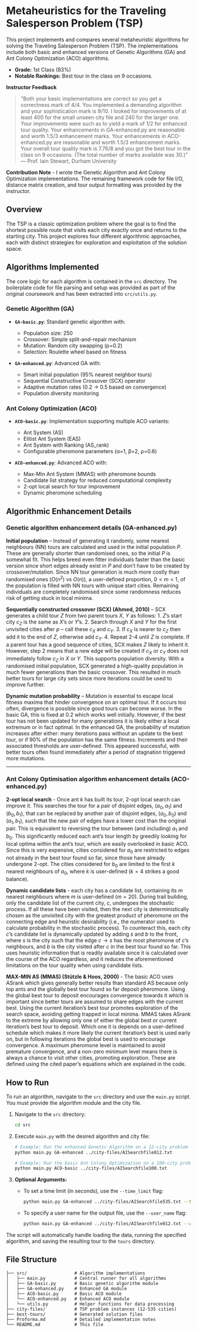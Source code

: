 # Metaheuristics for the Traveling Salesperson Problem (TSP)

This project implements and compares several metaheuristic algorithms for solving the Traveling Salesperson Problem (TSP). The implementations include both basic and enhanced versions of Genetic Algorithms (GA) and Ant Colony Optimization (ACO) algorithms.

- **Grade:** 1st Class (83%)
- **Notable Rankings:** Best tour in the class on 9 occasions.

**Instructor Feedback**
> "Both your basic implementations are correct so you get a correctness mark of 4/4. You implemented a demanding algorithm and your sophistication mark is 9/10. I looked for improvements of at least 400 for the small unseen city file and 240 for the larger one. Your improvements were such as to yield a mark of 1/2 for enhanced tour quality. Your enhancements in GA-enhanced.py are reasonable and worth 1.5/3 enhancement marks. Your enhancements in ACO-enhanced.py are reasonable and worth 1.5/3 enhancement marks. Your overall tour quality mark is 7.76/8 and you got the best tour in the class on 9 occasions. (The total number of marks available was 30.)"
— Prof. Iain Stewart, Durham University

**Contribution Note** - I wrote the Genetic Algorithm and Ant Colony Optimization implementations. The remaining framework code for file I/O, distance matrix creation, and tour output formatting was provided by the instructor.

## Overview

The TSP is a classic optimization problem where the goal is to find the shortest possible route that visits each city exactly once and returns to the starting city. This project explores four different algorithmic approaches, each with distinct strategies for exploration and exploitation of the solution space.

## Algorithms Implemented

The core logic for each algorithm is contained in the `src` directory. The boilerplate code for file parsing and setup was provided as part of the original coursework and has been extracted into `src/utils.py`.

### Genetic Algorithm (GA)
- **`GA-basic.py`**: Standard genetic algorithm with:
  - Population size: 250
  - Crossover: Simple split-and-repair mechanism  
  - Mutation: Random city swapping (p=0.2)
  - Selection: Roulette wheel based on fitness

- **`GA-enhanced.py`**: Advanced GA with:
  - Smart initial population (95% nearest neighbor tours)
  - Sequential Constructive Crossover (SCX) operator
  - Adaptive mutation rates (0.2 → 0.5 based on convergence)
  - Population diversity monitoring

### Ant Colony Optimization (ACO)
- **`ACO-basic.py`**: Implementation supporting multiple ACO variants:
  - Ant System (AS)
  - Elitist Ant System (EAS) 
  - Ant System with Ranking (AS_rank)
  - Configurable pheromone parameters (α=1, β=2, ρ=0.6)

- **`ACO-enhanced.py`**: Advanced ACO with:
  - Max-Min Ant System (MMAS) with pheromone bounds
  - Candidate list strategy for reduced computational complexity
  - 2-opt local search for tour improvement
  - Dynamic pheromone scheduling

## Algorithmic Enhancement Details

### Genetic algorithm enhancement details (GA-enhanced.py)

**Initial population** – Instead of generating it randomly, some nearest neighbours (NN) tours are calculated and used in the initial population $P$. These are generally shorter than randomised ones, so the initial $P$ is somewhat fit. This helps breed even fitter individuals faster than the basic version since short edges already exist in $P$ and don’t have to be created by crossover/mutation. Since NN tour generation is much more costly than randomised ones ($O(n^2)$ vs $O(n)$), a user-defined proportion, $0 < m < 1$, of the population is filled with NN tours with unique start cities. Remaining individuals are completely randomised since some randomness reduces risk of getting stuck in local minima.

**Sequentially constructed crossover (SCX) (Ahmed, 2010)** – SCX generates a child tour $Z$ from two parent tours $X$, $Y$ as follows: 1. $Z$’s start city $c_Z$ is the same as $X$’s or $Y$’s. 2. Search through $X$ and $Y$ for the first unvisited cities after $p$ – call these $c_X$ and $c_Y$. 3. If $c_X$ is nearer to $c_Z$ then add it to the end of $Z$, otherwise add $c_Y$. 4. Repeat 2-4 until $Z$ is complete. If a parent tour has a good sequence of cities, SCX makes $Z$ likely to inherit it. However, step 2 means that a new edge will be created if $c_X$ or $c_Y$ does not immediately follow $c_Z$ in $X$ or $Y$. This supports population diversity. With a randomised initial population, SCX generated a high-quality population in much fewer generations than the basic crossover. This resulted in much better tours for large city sets since more iterations could be used to improve further.

**Dynamic mutation probability** – Mutation is essential to escape local fitness maxima that hinder convergence on an optimal tour. If it occurs too often, divergence is possible since good tours can become worse. In the basic GA, this is fixed at 0.2 which works well initially. However, if the best tour has not been updated for many generations it is likely either a local extremum or in fact optimal. In the enhanced GA, the probability of mutation increases after either: many iterations pass without an update to the best tour, or if 90% of the population has the same fitness. Increments and their associated thresholds are user-defined. This appeared successful, with better tours often found immediately after a period of stagnation triggered more mutations.

---
### Ant Colony Optimisation algorithm enhancement details (ACO-enhanced.py)

**2-opt local search** - Once ant $k$ has built its tour, 2-opt local search can improve it. This searches the tour for a pair of disjoint edges, $(a_0, a_1)$ and $(b_0, b_1)$, that can be replaced by another pair of disjoint edges, $(a_0, b_0)$ and $(a_1, b_1)$, such that the new pair of edges have a lower cost than the original pair. This is equivalent to reversing the tour between (and including) $a_1$ and $b_0$. This significantly reduced each ant’s tour length by greedily looking for local optima within the ant’s tour, which are easily overlooked in basic ACO. Since this is very expensive, cities considered for $a_0$ are restricted to edges not already in the best tour found so far, since those have already undergone 2-opt. The cities considered for $b_0$ are limited to the first $k$ nearest neighbours of $a_0$, where $k$ is user-defined ($k=4$ strikes a good balance).

**Dynamic candidate lists** - each city has a candidate list, containing its $m$ nearest neighbours where $m$ is user-defined ($m=20$). During trail building, only the candidate list of the current city, $c$, undergoes the stochastic process. If all these have been visited, then the next city is deterministically chosen as the unvisited city with the greatest product of pheromone on the connecting edge and heuristic desirability (i.e., the numerator used to calculate probability in the stochastic process). To counteract this, each city $c$’s candidate list is dynamically updated by adding $s$ and $b$ to the front, where $s$ is the city such that the edge $c \rightarrow s$ has the most pheromone of $c$’s neighbours, and $b$ is the city visited after $c$ in the best tour found so far. This uses heuristic information that is readily available since it is calculated over the course of the ACO regardless, and it reduces the aforementioned limitations on the tour quality when using candidate lists.

**MAX-MIN AS (MMAS) (Stützle & Hoos, 2000)** - The basic ACO uses ASrank which gives generally better results than standard AS because only top ants and the globally best tour found so far deposit pheromone. Using the global best tour to deposit encourages convergence towards it which is important since better tours are assumed to share edges with the current best. Using the current iteration’s best tour promotes exploration of the search space, avoiding getting trapped in local minima. MMAS takes ASrank to the extreme by allowing only one of either the global best or current iteration’s best tour to deposit. Which one it is depends on a user-defined schedule which makes it more likely the current iteration’s best is used early on, but in following iterations the global best is used to encourage convergence. A maximum pheromone level is maintained to avoid premature convergence, and a non-zero minimum level means there is always a chance to visit other cities, promoting exploration. These are defined using the cited paper’s equations which are explained in the code.

## How to Run

To run an algorithm, navigate to the `src` directory and use the `main.py` script. You must provide the algorithm module and the city file.

1.  Navigate to the `src` directory:
    ```bash
    cd src
    ```
2.  Execute `main.py` with the desired algorithm and city file:
    ```bash
    # Example: Run the enhanced Genetic Algorithm on a 12-city problem
    python main.py GA-enhanced ../city-files/AISearchfile012.txt

    # Example: Run the basic Ant Colony Optimization on a 100-city problem
    python main.py ACO-basic ../city-files/AISearchfile100.txt
    ```

3.  **Optional Arguments:**
    -   To set a time limit (in seconds), use the `--time_limit` flag:
        ```bash
        python main.py GA-enhanced ../city-files/AISearchfile535.txt --time_limit 60
        ```
    -   To specify a user name for the output file, use the `--user_name` flag:
        ```bash
        python main.py GA-enhanced ../city-files/AISearchfile012.txt --user_name MyUsername
        ```

The script will automatically handle loading the data, running the specified algorithm, and saving the resulting tour to the `tours` directory.

## File Structure

```
├── src/                  # Algorithm implementations
│   ├── main.py           # Central runner for all algorithms
│   ├── GA-basic.py       # Basic genetic algorithm module
│   ├── GA-enhanced.py    # Enhanced GA module
│   ├── ACO-basic.py      # Basic ACO module
│   └── ACO-enhanced.py   # Enhanced ACO module
│   └── utils.py          # Helper functions for data processing
├── city-files/           # TSP problem instances (12-535 cities)
├── best-tours/           # Generated solution files
├── Proforma.md           # Detailed implementation notes
└── README.md             # This file
```


